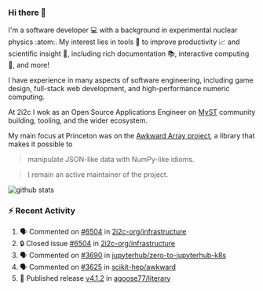 ### Hi there 👋 

I'm a software developer 💻 with a background in experimental nuclear physics :atom:. My interest lies in tools :wrench: to improve productivity :chart_with_upwards_trend: and scientific insight :telescope:, including rich documentation 📚, interactive computing 🧮, and more! 

I have experience in many aspects of software engineering, including game design, full-stack web development, and high-performance numeric computing. 

At 2i2c I wok as an Open Source Applications Engineer on [MyST](https://github.com/jupyter-book/mystmd) community building, tooling, and the wider ecosystem. 

My main focus at Princeton was on the [Awkward Array project](awkward-array.org/), a library that makes it possible to 
> manipulate JSON-like data with NumPy-like idioms.

> I remain an active maintainer of the project. 

![github stats](https://github-readme-stats.vercel.app/api?username=agoose77&show_icons=true&hide_rank=true&hide_title=true&bg_color=30,e76445,904e95&text_color=efe3ec&icon_color=efe3ec)
<!--
**agoose77/agoose77** is a ✨ _special_ ✨ repository because its `README.md` (this file) appears on your GitHub profile.

Here are some ideas to get you started:

- 🔭 I’m currently working on ...
- 🌱 I’m currently learning ...
- 👯 I’m looking to collaborate on ...
- 🤔 I’m looking for help with ...
- 💬 Ask me about ...
- 📫 How to reach me: ...
- 😄 Pronouns: ...
- ⚡ Fun fact: ...
-->

### :zap: Recent Activity

<!--START_SECTION:activity-->
1. 🗣 Commented on [#6504](https://github.com/2i2c-org/infrastructure/issues/6504#issuecomment-3200871813) in [2i2c-org/infrastructure](https://github.com/2i2c-org/infrastructure)
2. 🔒 Closed issue [#6504](https://github.com/2i2c-org/infrastructure/issues/6504) in [2i2c-org/infrastructure](https://github.com/2i2c-org/infrastructure)
3. 🗣 Commented on [#3690](https://github.com/jupyterhub/zero-to-jupyterhub-k8s/pull/3690#issuecomment-3200822643) in [jupyterhub/zero-to-jupyterhub-k8s](https://github.com/jupyterhub/zero-to-jupyterhub-k8s)
4. 🗣 Commented on [#3625](https://github.com/scikit-hep/awkward/pull/3625#issuecomment-3200806868) in [scikit-hep/awkward](https://github.com/scikit-hep/awkward)
5. 🚀 Published release [v4.1.2](https://github.com/agoose77/literary/releases/tag/v4.1.2) in [agoose77/literary](https://github.com/agoose77/literary)
<!--END_SECTION:activity-->
